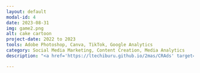 ```yaml
---
layout: default
modal-id: 4
date: 2023-08-31
img: game2.png
alt: cake cartoon
project-date: 2022 to 2023
tools: Adobe Photoshop, Canva, TikTok, Google Analytics
category: Social Media Marketing, Content Creation, Media Analytics
description: "<a href='https://ltechiburu.github.io/2mas/CRAds' target='_blank' style='color: blue;'><b><i>A collection of media created to recruit panelists for Starbucks consumer research studies.</i></b></a>"

---
```

